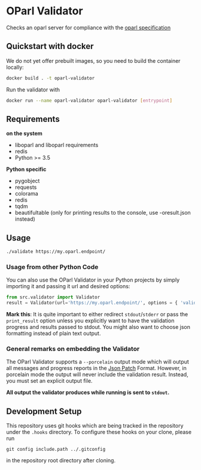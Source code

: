 # OParl Validator

Checks an oparl server for compliance with the [oparl specification](https://github.com/oparl/spec)

## Quickstart with docker

We do not yet offer prebuilt images, so you need to build the container locally:

```bash
docker build . -t oparl-validator
```
Run the validator with

```bash
docker run --name oparl-validator oparl-validator [entrypoint]
```

## Requirements

**on the system**

- liboparl and liboparl requirements
- redis
- Python >= 3.5

**Python specific**

- pygobject
- requests
- colorama
- redis
- tqdm
- beautifultable (only for printing results to the console, use -oresult.json instead)

## Usage

```sh
./validate https://my.oparl.endpoint/
```

### Usage from other Python Code

You can also use the OParl Validator in your Python projects by simply
importing it and passing it url and desired options:

```python
from src.validator import Validator
result = Validator(url='https://my.oparl.endpoint/', options = { 'validate_schema': False, 'print_result': False })
```

**Mark this**: It is quite important to either redirect `stdout`/`stderr` or pass the `print_result`
option unless you explicitly want to have the validation progress and results passed to stdout.
You might also want to choose json formatting instead of plain text output.

### General remarks on embedding the Validator

The OParl Validator supports a `--porcelain` output mode which will output all messages and progress reports
in the [Json Patch](http://jsonpatch.com/) Format. However, in porcelain mode the output will never include
the validation result. Instead, you must set an explicit output file.

**All output the validator produces while running is sent to `stdout`.**

## Development Setup

This repository uses git hooks which are being tracked in the repository under the `.hooks` directory.
To configure these hooks on your clone, please run

`git config include.path ../.gitconfig`

in the repository root directory after cloning.
